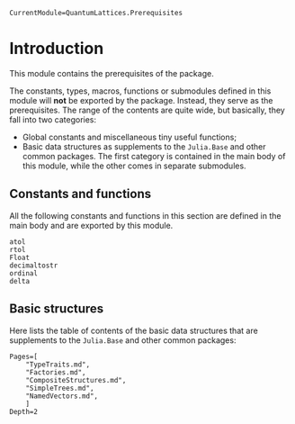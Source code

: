 ```@meta
CurrentModule=QuantumLattices.Prerequisites
```

# Introduction

This module contains the prerequisites of the package.

The constants, types, macros, functions or submodules defined in this module will **not** be exported by the package. Instead, they serve as the prerequisites. The range of the contents are quite wide, but basically, they fall into two categories:
* Global constants and miscellaneous tiny useful functions;
* Basic data structures as supplements to the `Julia.Base` and other common packages.
The first category is contained in the main body of this module, while the other comes in separate submodules.

## Constants and functions

All the following constants and functions in this section are defined in the main body and are exported by this module.

```@docs
atol
rtol
Float
decimaltostr
ordinal
delta
```

## Basic structures

Here lists the table of contents of the basic data structures that are supplements to the `Julia.Base` and other common packages:
```@contents
Pages=[
    "TypeTraits.md",
    "Factories.md",
    "CompositeStructures.md",
    "SimpleTrees.md",
    "NamedVectors.md",
    ]
Depth=2
```
